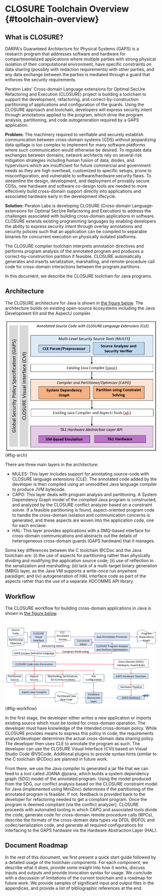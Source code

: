 # CLOSURE Toolchain Overview {#toolchain-overview}

## What is CLOSURE? 

DARPA's Guaranteed Architecture for Physical Systems (GAPS) is a research program 
that addresses software and hardware for compartmentalized applications where
multiple parties with strong physical isolation of their computational
environment, have specific constraints on data sharing (possibly with redaction
requirements) with other parties, and any data exchange between the parties is
mediated through a guard that enforces the security requirements.

Peraton Labs' Cross-domain Language extensions for Optimal SecUre Refactoring
and Execution (CLOSURE) project is building a toolchain to support the
development, refactoring, and correct-by-construction partitioning of
applications and configuration of the guards. Using the CLOSURE approach and
toolchain, developers will express security intent through annotations applied
to the program, which drive the program analysis, partitioning, and code
autogeneration required by a GAPS application.

**Problem:** The machinery required to verifiable and securely establish
communication between cross-domain systems (CDS) without jeopardizing data
spillage is too complex to implement for many software platforms where such
communication would otherwise be desired. To regulate data exchanges between
domains, network architects rely on several risk mitigation strategies
including human fusion of data, diodes, and hypervisors which are insufficient
for future commercial and government needs as they are high overhead,
customized to specific setups, prone to misconfiguration, and vulnerable to
software/hardware security flaws. To streamline the design, development, and
deployment of provably secure CDSs, new hardware and software co-design tools
are needed to more effectively build cross-domain support directly into
applications and associated hardware early in the development lifecycle.

**Solution:** Peraton Labs is developing CLOSURE (Cross-domain
Language-extensions for Optimal SecUre Refactoring and Execution) to address
the challenges associated with building cross-domain applications in software.
CLOSURE extends existing programming languages by enabling developers the
ability to express security intent through overlay annotations and security
policies such that an application can be compiled to separable binaries for
concurrent execution on physically isolated platforms.

The CLOSURE compiler toolchain interprets annotation directives and performs
program analysis of the annotated program and produces a correct-by-construction 
partition if feasible. CLOSURE automatically generates and inserts serialization,
marshalling, and remote-procedure call code for cross-domain interactions
between the program partitions.

In this document, we describe the CLOSURE toolchain for Java programs. 

## Architecture 

The CLOSURE architecture for Java is shown in [the figure below](#fig-arch).
The architecture builds on existing open-source ecosystems including the Java
Development Kit and the AspectJ compiler. 

![CLOSURE architecture](docs/Java/images/arch.png){#fig-arch}

There are three main layers in the architecture:

* MULES: This layer includes support for annotating source-code with CLOSURE language
extensions (CLE). The annotated code added by the developer is then compiled using an
unmodified Java language compiler to produce JVM bytecode.
* CAPO: This layer deals with program analysis and partitioning. A System Dependency 
Graph model of the compiled Java program is constructed, and analyzed by the CLOSURE
conflict analyzer based on a constraint solver. If a feasible partitioning is found,
aspect-oriented program code to handle the cross-domain isolation and communication
concerns is generated, and these aspects are woven into the application code, one
for each enclave.
* HAL: This layer provides applications with a 0MQ-based interface for cross-domain 
communications and abstracts out the details of heterogeneous cross-domain guards
(GAPS hardware) that it manages.

Some key differences between the C toolchain @CDoc and the Java toolchain are: 
(i) the use of aspects for partitioning rather than physically dividing and 
modifying the application source code; (ii) use of reflection in the 
serialization and marshalling; (iii) lack of a multi-target binary 
generation (MBIG) layer, as the Java VM supports a write-once run anywhere
paradigm; and (iv) autogeneration of HAL interface code as part of the aspects
rather than the use of a separate XDCOMMS API library.

## Workflow 
The CLOSURE workflow for building cross-domain applications in Java is shown in
[the figure below](#fig-workflow).

![CLOSURE Workflow for Java](docs/Java/images/workflow.png){#fig-workflow}

In the first stage, the developer either writes a new application or imports
existing source which must be tooled for cross-domain operation. The developer
must have knowledge of the intended cross-domain policy. While CLOSURE provides
means to express this policy in code, the requirements analyst/developer 
determines the actual cross-domain data sharing policy. The developer then 
uses CLE to annotate the program as such. The developer can use the CLOSURE
Visual Interface (CVI) based on Visual Studio Code @VSCode. Additional plugins
to provide syntax hints (similar to the C toolchain @CDoc) are planned in future work.

From there, we use the Java compiler 
to generated a jar file that we can feed to a tool called JOANA @joana, which builds a 
system dependency graph (SDG) model of the annotated program. Using the model 
produced from the SDG, our conflict analysis based on the CLOSURE constraint 
model for Java (implemented using MiniZinc) determines if the partitioning of 
the annotated program is feasible. If not, feedback is provided back to the developer 
for refactoring needed to get a compliant program. Once the program 
is deemed compliant (via the conflict analyzer), CLOSURE proceeds with automated 
tooling in which CAPO and associated tools divide the code, generate code for 
cross-domain remote procedure calls (RPCs), describe the formats of the cross-domain 
data types via DFDL @DFDL and codec/serialization code, and generate all required 
configurations for interfacing to the GAPS hardware via the Hardware Abstraction 
Layer (HAL). 

## Document Roadmap

In the rest of this document, we first present a quick start guide followed by a detailed usage of 
the toolchain components. For each component, we describe what it does, provide some insight into
how it works, discuss inputs and outputs and provide invocation syntax for usage. We conclude with 
a discussion of limitations of the current toolchain and a roadmap for future work. We provide 
samples of significant input and output files in the appendices, and provide a list of bibliographic 
references at the end. 
